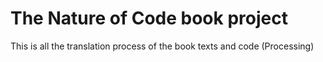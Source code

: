 # The Nature of Code book project

This is all the translation process of the book texts and code (Processing)
